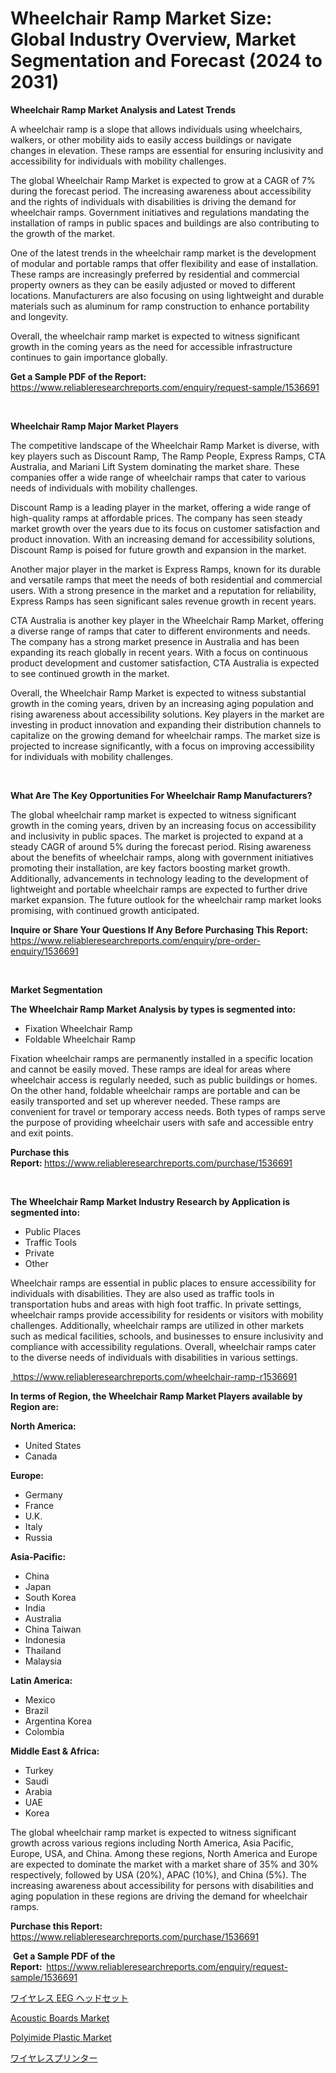 <p><h1>Wheelchair Ramp Market Size: Global Industry Overview, Market Segmentation and Forecast (2024 to 2031)</h1></p><p><strong>Wheelchair Ramp Market Analysis and Latest Trends</strong></p>
<p><p>A wheelchair ramp is a slope that allows individuals using wheelchairs, walkers, or other mobility aids to easily access buildings or navigate changes in elevation. These ramps are essential for ensuring inclusivity and accessibility for individuals with mobility challenges.</p><p>The global Wheelchair Ramp Market is expected to grow at a CAGR of 7% during the forecast period. The increasing awareness about accessibility and the rights of individuals with disabilities is driving the demand for wheelchair ramps. Government initiatives and regulations mandating the installation of ramps in public spaces and buildings are also contributing to the growth of the market.</p><p>One of the latest trends in the wheelchair ramp market is the development of modular and portable ramps that offer flexibility and ease of installation. These ramps are increasingly preferred by residential and commercial property owners as they can be easily adjusted or moved to different locations. Manufacturers are also focusing on using lightweight and durable materials such as aluminum for ramp construction to enhance portability and longevity.</p><p>Overall, the wheelchair ramp market is expected to witness significant growth in the coming years as the need for accessible infrastructure continues to gain importance globally.</p></p>
<p><strong>Get a Sample PDF of the Report:&nbsp;</strong> <a href="https://www.reliableresearchreports.com/enquiry/request-sample/1536691">https://www.reliableresearchreports.com/enquiry/request-sample/1536691</a></p>
<p>&nbsp;</p>
<p><strong>Wheelchair Ramp Major Market Players</strong></p>
<p><p>The competitive landscape of the Wheelchair Ramp Market is diverse, with key players such as Discount Ramp, The Ramp People, Express Ramps, CTA Australia, and Mariani Lift System dominating the market share. These companies offer a wide range of wheelchair ramps that cater to various needs of individuals with mobility challenges.</p><p>Discount Ramp is a leading player in the market, offering a wide range of high-quality ramps at affordable prices. The company has seen steady market growth over the years due to its focus on customer satisfaction and product innovation. With an increasing demand for accessibility solutions, Discount Ramp is poised for future growth and expansion in the market.</p><p>Another major player in the market is Express Ramps, known for its durable and versatile ramps that meet the needs of both residential and commercial users. With a strong presence in the market and a reputation for reliability, Express Ramps has seen significant sales revenue growth in recent years.</p><p>CTA Australia is another key player in the Wheelchair Ramp Market, offering a diverse range of ramps that cater to different environments and needs. The company has a strong market presence in Australia and has been expanding its reach globally in recent years. With a focus on continuous product development and customer satisfaction, CTA Australia is expected to see continued growth in the market.</p><p>Overall, the Wheelchair Ramp Market is expected to witness substantial growth in the coming years, driven by an increasing aging population and rising awareness about accessibility solutions. Key players in the market are investing in product innovation and expanding their distribution channels to capitalize on the growing demand for wheelchair ramps. The market size is projected to increase significantly, with a focus on improving accessibility for individuals with mobility challenges.</p></p>
<p>&nbsp;</p>
<p><strong>What Are The Key Opportunities For Wheelchair Ramp Manufacturers?</strong></p>
<p><p>The global wheelchair ramp market is expected to witness significant growth in the coming years, driven by an increasing focus on accessibility and inclusivity in public spaces. The market is projected to expand at a steady CAGR of around 5% during the forecast period. Rising awareness about the benefits of wheelchair ramps, along with government initiatives promoting their installation, are key factors boosting market growth. Additionally, advancements in technology leading to the development of lightweight and portable wheelchair ramps are expected to further drive market expansion. The future outlook for the wheelchair ramp market looks promising, with continued growth anticipated.</p></p>
<p><strong>Inquire or Share Your Questions If Any Before Purchasing This Report:</strong> <a href="https://www.reliableresearchreports.com/enquiry/pre-order-enquiry/1536691">https://www.reliableresearchreports.com/enquiry/pre-order-enquiry/1536691</a></p>
<p>&nbsp;</p>
<p><strong>Market Segmentation</strong></p>
<p><strong>The Wheelchair Ramp Market Analysis by types is segmented into:</strong></p>
<p><ul><li>Fixation Wheelchair Ramp</li><li>Foldable Wheelchair Ramp</li></ul></p>
<p><p>Fixation wheelchair ramps are permanently installed in a specific location and cannot be easily moved. These ramps are ideal for areas where wheelchair access is regularly needed, such as public buildings or homes. On the other hand, foldable wheelchair ramps are portable and can be easily transported and set up wherever needed. These ramps are convenient for travel or temporary access needs. Both types of ramps serve the purpose of providing wheelchair users with safe and accessible entry and exit points.</p></p>
<p><strong>Purchase this Report:&nbsp;</strong><a href="https://www.reliableresearchreports.com/purchase/1536691">https://www.reliableresearchreports.com/purchase/1536691</a></p>
<p>&nbsp;</p>
<p><strong>The Wheelchair Ramp Market Industry Research by Application is segmented into:</strong></p>
<p><ul><li>Public Places</li><li>Traffic Tools</li><li>Private</li><li>Other</li></ul></p>
<p><p>Wheelchair ramps are essential in public places to ensure accessibility for individuals with disabilities. They are also used as traffic tools in transportation hubs and areas with high foot traffic. In private settings, wheelchair ramps provide accessibility for residents or visitors with mobility challenges. Additionally, wheelchair ramps are utilized in other markets such as medical facilities, schools, and businesses to ensure inclusivity and compliance with accessibility regulations. Overall, wheelchair ramps cater to the diverse needs of individuals with disabilities in various settings.</p></p>
<p><a href="https://www.reliableresearchreports.com/wheelchair-ramp-r1536691">&nbsp;https://www.reliableresearchreports.com/wheelchair-ramp-r1536691</a></p>
<p><strong>In terms of Region, the Wheelchair Ramp Market Players available by Region are:</strong></p>
<p>
    <p> <strong> North America: </strong>
        <ul>
            <li>United States</li>
            <li>Canada</li>
        </ul>
        </p> 
    <p> <strong> Europe: </strong>
        <ul>
            <li>Germany</li>
            <li>France</li>
            <li>U.K.</li>
            <li>Italy</li>
            <li>Russia</li>
        </ul>
        </p> 
    <p> <strong> Asia-Pacific: </strong>
        <ul>
            <li>China</li>
            <li>Japan</li>
            <li>South Korea</li>
            <li>India</li>
            <li>Australia</li>
            <li>China Taiwan</li>
            <li>Indonesia</li>
            <li>Thailand</li>
            <li>Malaysia</li>
        </ul>
        </p> 
    <p> <strong> Latin America: </strong>
        <ul>
            <li>Mexico</li>
            <li>Brazil</li>
            <li>Argentina Korea</li>
            <li>Colombia</li>
        </ul>
        </p> 
    <p> <strong> Middle East & Africa: </strong>
        <ul>
            <li>Turkey</li>
            <li>Saudi</li>
            <li>Arabia</li>
            <li>UAE</li>
            <li>Korea</li>
        </ul>
    </p>
    </p>
<p><p>The global wheelchair ramp market is expected to witness significant growth across various regions including North America, Asia Pacific, Europe, USA, and China. Among these regions, North America and Europe are expected to dominate the market with a market share of 35% and 30% respectively, followed by USA (20%), APAC (10%), and China (5%). The increasing awareness about accessibility for persons with disabilities and aging population in these regions are driving the demand for wheelchair ramps.</p></p>
<p><strong>Purchase this Report: </strong><a href="https://www.reliableresearchreports.com/purchase/1536691">https://www.reliableresearchreports.com/purchase/1536691</a></p>
<p>&nbsp;<strong>Get a Sample PDF of the Report:&nbsp;&nbsp;</strong><a href="https://www.reliableresearchreports.com/enquiry/request-sample/1536691">https://www.reliableresearchreports.com/enquiry/request-sample/1536691</a></p>
<p><strong></strong></p>
<p><p><a href="https://github.com/xtkhtofdt934839/Market-Research-Report-List-1/blob/main/248701636569.md">ワイヤレス EEG ヘッドセット</a></p><p><a href="https://issuu.com/reportprime-2/docs/acoustic-boards-market-size-2030.pptx">Acoustic Boards Market</a></p><p><a href="https://issuu.com/reportprime-2/docs/polyimide-plastic-market-size-2030.pptx">Polyimide Plastic Market</a></p><p><a href="https://github.com/ddwcuskozol07187/Market-Research-Report-List-1/blob/main/835192336570.md">ワイヤレスプリンター</a></p></p>